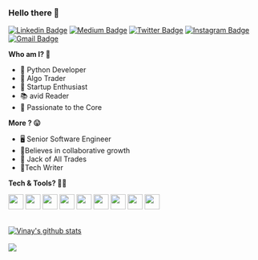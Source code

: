 <!-- in your header -->
<link rel="stylesheet" href="https://cdn.jsdelivr.net/gh/devicons/devicon@v2.11.0/devicon.min.css">

<!-- in your body -->


### Hello there 👋
[![Linkedin Badge](https://img.shields.io/badge/-vinaykachare-blue?style=flat&logo=Linkedin&logoColor=white&link=https://www.linkedin.com/in/vinaykachare/)](https://www.linkedin.com/in/vinaykachare/)
[![Medium Badge](https://img.shields.io/badge/-vinaykachare-000000?style=flat&labelColor=000000&logo=Medium&link=https://medium.com/@vinaykachare)](https://medium.com/@vinaykachare)
[![Twitter Badge](https://img.shields.io/badge/-KachareVinay-1ca0f1?style=flat&labelColor=1ca0f1&logo=twitter&logoColor=white&link=https://twitter.com/KachareVinay)](https://twitter.com/KachareVinay)
[![Instagram Badge](https://img.shields.io/badge/-vinaykachare-purple?style=flat&logo=instagram&logoColor=white&link=https://instagram:.com/vinaykachare/)](https://instagram.com/vinaykachare)
[![Gmail Badge](https://img.shields.io/badge/-vinaykachare-c14438?style=flat&logo=Gmail&logoColor=white&link=mailto:vinaykachare@gmail.com)](mailto:vinaykachare@gmail.com)

<b> Who am I? :thinking:</b>
- :snake: Python Developer
- :fox_face: Algo Trader
- :unicorn: Startup Enthusiast
- :books: avid Reader
- :blue_heart: Passionate to the Core

<b> More ? 😛</b>
- 🖥️ Senior Software Engineer
- 🤝Believes in collaborative growth
- :see_no_evil: Jack of All Trades
- 📝Tech Writer

<b>Tech & Tools? 🧑‍💻 </b>
<br />

<code><img height="30" src="https://user-images.githubusercontent.com/42674197/120060233-330a8980-c074-11eb-897d-2da29823f1c3.png"></code>
<code><img height="30" src="https://user-images.githubusercontent.com/42674197/120060371-220e4800-c075-11eb-9484-8aea8eee61ec.png"></code>
<code><img height="30" src="https://user-images.githubusercontent.com/42674197/120061432-df4f6e80-c07a-11eb-88f7-73add7e28fb8.png"></code>
<code><img height="30" src="https://user-images.githubusercontent.com/42674197/120061367-90093e00-c07a-11eb-9833-499e67ff7b37.jpg"></code>
<code><img height="30"  src="https://user-images.githubusercontent.com/42674197/120061220-cf835a80-c079-11eb-8438-a42f2f254239.png"></code>
<code><img height="30"  src="https://user-images.githubusercontent.com/42674197/120061247-f2157380-c079-11eb-8384-ff232c053be4.png"></code>
<code><img height="30"  src="https://user-images.githubusercontent.com/42674197/120061471-0d34b300-c07b-11eb-8611-a7f546993fe6.png"></code>
<code><img height="30"  src="https://user-images.githubusercontent.com/42674197/120061495-2e959f00-c07b-11eb-8c9e-f130822c9032.png"></code>
<code><img height="30"  src="https://user-images.githubusercontent.com/42674197/120061519-4a00aa00-c07b-11eb-8560-2c9e2e0ba9b2.png"></code>

<br />

<a href="#">
  <img align="center" src="https://github-readme-stats.vercel.app/api?username=vinaykachare&show_icons=true&include_all_commits=true&theme=material-palenight" alt="Vinay's github stats" />
</a>

<br />
<br />

  
<a href="https://github.com/vinaykachare/ZerodhaRequestToken">
  <img align="center" src="https://github-readme-stats.vercel.app/api/pin/?username=vinaykachare&repo=ZerodhaRequestToken&theme=material-palenight" />
</a>

<br />



